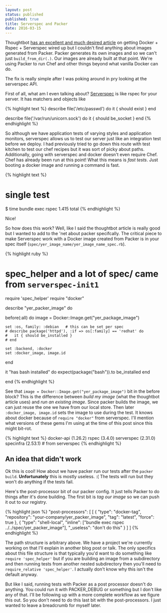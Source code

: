 ```yaml
---
layout: post
status: published
published: true
title: Serverspec and Packer
date: 2016-03-15
---
```


Thoughtbot [has an excellent and much desired article](https://robots.thoughtbot.com/tdd-your-dockerfiles-with-rspec-and-serverspec) on getting Docker + Rspec + Serverspec wired up but I couldn't find anything about images generated from Packer.  Packer generates its own images and so we can't just `build_from_dir(.)`.  Our images are already built at that point.  We're using Packer to run Chef and other things beyond what vanilla Docker can do.

The fix is really simple after I was poking around in pry looking at the serverspec API.

First of all, what am I even talking about?  [Serverspec](http://serverspec.org/) is like rspec for your server.  It has matchers and objects like

{% highlight text %}
describe file('/etc/passwd') do
  it { should exist }
end

describe file('/var/run/unicorn.sock') do
  it { should be_socket }
end
{% endhighlight %}

So although we have application tests of varying styles and application
monitors, serverspec allows us to test our server just like an integration test
before we deploy.  I had previously tried to go down this route with test
kitchen to test our chef recipes but it was sort of picky about paths.
Additionally, going with serverspec and docker doesn't even require Chef.  Chef
has already been run at this point!  What this means is _fast tests_.  Just
booting a docker image and running a command is fast.


{% highlight text %}
# single test
$ time bundle exec rspec
1.415 total
{% endhighlight %}

Nice!

So how does this work?  Well, like I said the thoughtbot article is really good but I wanted to add to the
'net about packer specifcally.  The critical piece to make Serverspec work with a Docker image
created from Packer is in your spec itself (`spec/yer_image_name/yer_image_name_spec.rb`).


{% highlight ruby %}
# spec_helper and a lot of spec/ came from `serverspec-init1`

require 'spec_helper'
require "docker"


describe "yer_packer_image" do

  before(:all) do
    image = Docker::Image.get("yer_package_image")

    set :os, family: :debian   # this can be set per spec
    # describe package('httpd'), :if => os[:family] == 'redhat' do
    #   it { should be_installed }
    # end

    set :backend, :docker
    set :docker_image, image.id
  end

  it "has bash installed" do
    expect(package("bash")).to be_installed
  end

end
{% endhighlight %}


See that `image = Docker::Image.get("yer_package_image")` bit in the before block?  This 
is the difference between _build my image_ (what the thoughtbot article uses)
and _run an existing image_.  Since packer builds the image, we can just reuse
the one we have from our local store.  Then later `:docker_image, image.id` sets
the image to use during the test.  It knows about docker because of `require "docker"` from
serverspec.  I'll mention what versions of these gems I'm using at the time of this post
since this might bit-rot.

{% highlight text %}
docker-api (1.26.2)
rspec (3.4.0)
serverspec (2.31.0)
specinfra (2.53.1)  # from serverspec
{% endhighlight %}

## An idea that didn't work

Ok this is cool!  How about we have packer run our tests after the
`packer build`.  **Unfortunately** this is mostly useless.  :( The tests will run but
they won't do anything if the tests fail.

Here's the post-processor bit of our packer config.  It just tells Packer
to do things after it's done building.  The first bit is _tag our image_ so we can
push it out to our registry.

{% highlight json %}
  "post-processors": [
    [
      {
        "type": "docker-tag",
        "repository": "your-company/yer_packer_image",
        "tag": "latest",
        "force": true
      },
      {
        "type": "shell-local",
        "inline": ["bundle exec rspec ../../spec/yer_packer_image"],
        "_useless": "don't do this"
      }
    ]
  ]
{% endhighlight %}

The path structure is arbitrary above.  We have a project we're currently
working on that I'll explain in another blog post or talk.  The only specifics
about this file structure is that typically you'd want to do something like
`require 'spec_helper'` but if you are building an image from a subdirectory
and then running tests from another nested subdirectory then you'll need to
`require_relative 'spec_helper'`.  I actually don't know why this isn't the
default anyway.

But like I said, running tests with Packer as a post processor doesn't do
anything.  You could run it with PACKER_DEBUG or something but I don't like any
of that.  I'll be following up with a more complete workflow as we figure this
out.  So you don't need to do this last bit with the post-processors.  I just
wanted to leave a breadcrumb for myself later.
